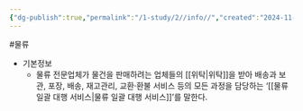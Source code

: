 ```yaml
---
{"dg-publish":true,"permalink":"/1-study/2//info//","created":"2024-11-20T21:02:28.024+09:00","updated":"2025-06-03T20:07:20.171+09:00"}
---
```


#물류 


- 기본정보
	- 물류 전문업체가 물건을 판매하려는 업체들의 [[위탁\|위탁]]을 받아 배송과 보관, 포장, 배송, 재고관리, 교환·환불 서비스 등의 모든 과정을 담당하는 ‘[[물류 일괄 대행 서비스\|물류 일괄 대행 서비스]]’를 말한다.

